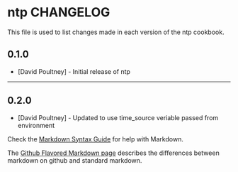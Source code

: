 ntp CHANGELOG
=============

This file is used to list changes made in each version of the ntp cookbook.

0.1.0
-----
- [David Poultney] - Initial release of ntp

- - -
0.2.0
-----
- [David Poultney] - Updated to use time_source veriable passed from environment 

Check the [Markdown Syntax Guide](http://daringfireball.net/projects/markdown/syntax) for help with Markdown.

The [Github Flavored Markdown page](http://github.github.com/github-flavored-markdown/) describes the differences between markdown on github and standard markdown.

